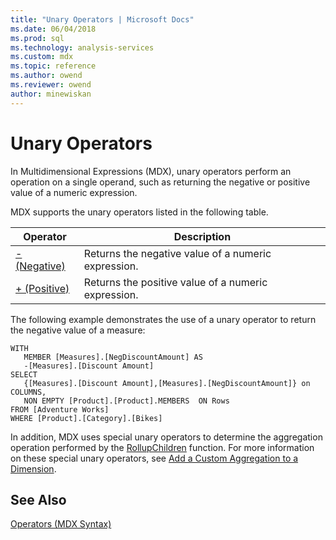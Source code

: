 ```yaml
---
title: "Unary Operators | Microsoft Docs"
ms.date: 06/04/2018
ms.prod: sql
ms.technology: analysis-services
ms.custom: mdx
ms.topic: reference
ms.author: owend
ms.reviewer: owend
author: minewiskan
---
```

# Unary Operators


  In Multidimensional Expressions (MDX), unary operators perform an operation on a single operand, such as returning the negative or positive value of a numeric expression.  
  
 MDX supports the unary operators listed in the following table.  
  
|Operator|Description|  
|--------------|-----------------|  
|[- (Negative)](../mdx/negative-mdx.md)|Returns the negative value of a numeric expression.|  
|[+ (Positive)](../mdx/positive-mdx.md)|Returns the positive value of a numeric expression.|  
  
 The following example demonstrates the use of a unary operator to return the negative value of a measure:  
  
```  
WITH   
   MEMBER [Measures].[NegDiscountAmount] AS  
   -[Measures].[Discount Amount]  
SELECT   
   {[Measures].[Discount Amount],[Measures].[NegDiscountAmount]} on COLUMNS,  
   NON EMPTY [Product].[Product].MEMBERS  ON Rows  
FROM [Adventure Works]  
WHERE [Product].[Category].[Bikes]  
```  
  
 In addition, MDX uses special unary operators to determine the aggregation operation performed by the [RollupChildren](../mdx/rollupchildren-mdx.md) function. For more information on these special unary operators, see [Add a Custom Aggregation to a Dimension](../analysis-services/multidimensional-models/bi-wizard-add-a-custom-aggregation-to-a-dimension.md).  
  
## See Also  
 [Operators &#40;MDX Syntax&#41;](../mdx/operators-mdx-syntax.md)  
  
  
